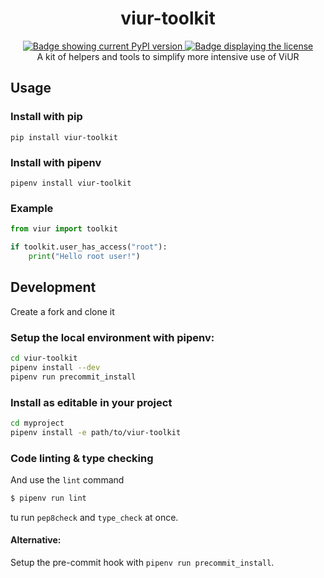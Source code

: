 <div align="center">
    <h1>viur-toolkit</h1>
    <a href="https://pypi.org/project/viur-toolkit/">
        <img alt="Badge showing current PyPI version" title="PyPI" src="https://img.shields.io/pypi/v/viur-toolkit">
    </a>
    <a href="LICENSE">
        <img src="https://img.shields.io/github/license/viur-framework/viur-toolkit" alt="Badge displaying the license" title="License badge">
    </a>
    <br>
    A kit of helpers and tools to simplify more intensive use of ViUR
</div>

## Usage

### Install with pip
```
pip install viur-toolkit
```

### Install with pipenv
```
pipenv install viur-toolkit
```

### Example
```python
from viur import toolkit

if toolkit.user_has_access("root"):
    print("Hello root user!")
```


## Development

Create a fork and clone it

### Setup the local environment with pipenv:
```sh
cd viur-toolkit
pipenv install --dev
pipenv run precommit_install
```

### Install as editable in your project
```sh
cd myproject
pipenv install -e path/to/viur-toolkit
```

### Code linting & type checking

And use the `lint` command
```sh
$ pipenv run lint
```
tu run `pep8check` and `type_check` at once.

#### Alternative:
Setup the pre-commit hook with `pipenv run precommit_install`.
